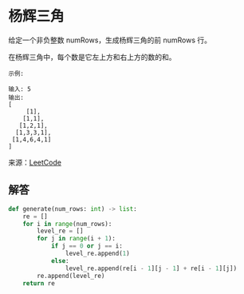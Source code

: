 # 杨辉三角
给定一个非负整数 numRows，生成杨辉三角的前 numRows 行。

在杨辉三角中，每个数是它左上方和右上方的数的和。

```
示例:

输入: 5
输出:
[
     [1],
    [1,1],
   [1,2,1],
  [1,3,3,1],
 [1,4,6,4,1]
]
```

来源：[LeetCode](https://leetcode-cn.com/problems/pascals-triangle)

## 解答
```python
def generate(num_rows: int) -> list:
    re = []
    for i in range(num_rows):
        level_re = []
        for j in range(i + 1):
            if j == 0 or j == i:
                level_re.append(1)
            else:
                level_re.append(re[i - 1][j - 1] + re[i - 1][j])
        re.append(level_re)
    return re
```